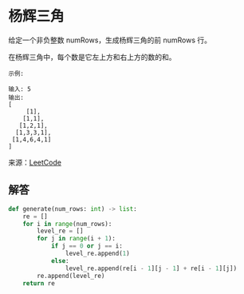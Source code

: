 # 杨辉三角
给定一个非负整数 numRows，生成杨辉三角的前 numRows 行。

在杨辉三角中，每个数是它左上方和右上方的数的和。

```
示例:

输入: 5
输出:
[
     [1],
    [1,1],
   [1,2,1],
  [1,3,3,1],
 [1,4,6,4,1]
]
```

来源：[LeetCode](https://leetcode-cn.com/problems/pascals-triangle)

## 解答
```python
def generate(num_rows: int) -> list:
    re = []
    for i in range(num_rows):
        level_re = []
        for j in range(i + 1):
            if j == 0 or j == i:
                level_re.append(1)
            else:
                level_re.append(re[i - 1][j - 1] + re[i - 1][j])
        re.append(level_re)
    return re
```